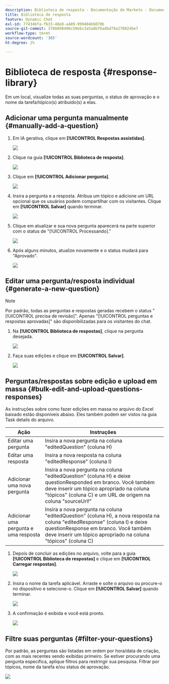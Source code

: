 ```yaml
---
description: Biblioteca de resposta - Documentação do Marketo - Documentação do produto
title: Biblioteca de resposta
feature: Dynamic Chat
exl-id: 774346fa-f633-48e8-a489-999404b6070b
source-git-commit: 3788898496c50ebc3a5a8bf6adbd79a270024be7
workflow-type: tm+mt
source-wordcount: '365'
ht-degree: 2%

---
```


# Biblioteca de resposta {#response-library}

Em um local, visualize todas as suas perguntas, o status de aprovação e o nome da tarefa/tópico(s) atribuído(s) a elas.

## Adicionar uma pergunta manualmente {#manually-add-a-question}

1. Em IA gerativa, clique em **[!UICONTROL Respostas assistidas]**.

   ![](assets/response-library-1.png)

1. Clique na guia **[!UICONTROL Biblioteca de resposta]**.

   ![](assets/response-library-2.png)

1. Clique em **[!UICONTROL Adicionar pergunta]**.

   ![](assets/response-library-3.png)

1. Insira a pergunta e a resposta. Atribua um tópico e adicione um URL opcional que os usuários podem compartilhar com os visitantes. Clique em **[!UICONTROL Salvar]** quando terminar.

   ![](assets/response-library-4.png)

1. Clique em atualizar e sua nova pergunta aparecerá na parte superior com o status de &quot;[!UICONTROL Processando].&quot;

   ![](assets/response-library-5.png)

1. Após alguns minutos, atualize novamente e o status mudará para &quot;Aprovado&quot;.

   ![](assets/response-library-6.png)

## Editar uma pergunta/resposta individual {#generate-a-new-question}

>[!NOTE]
>
>Por padrão, todas as perguntas e respostas geradas recebem o status &quot;[!UICONTROL precisa de revisão]&quot;. Apenas &quot;[!UICONTROL perguntas e respostas aprovadas]&quot; são disponibilizadas para os visitantes do chat.

1. Na **[!UICONTROL Biblioteca de respostas]**, clique na pergunta desejada.

   ![](assets/response-library-7.png)

1. Faça suas edições e clique em **[!UICONTROL Salvar]**.

   ![](assets/response-library-8.png)

## Perguntas/respostas sobre edição e upload em massa {#bulk-edit-and-upload-questions-responses}

As instruções sobre como fazer edições em massa no arquivo do Excel baixado estão disponíveis abaixo. Eles também podem ser vistos na guia Task details do arquivo.

<table>
<thead>
  <tr>
    <th>Ação</th>
    <th>Instruções</th>
  </tr>
</thead>
<tbody>
  <tr>
    <td>Editar uma pergunta</td>
    <td>Insira a nova pergunta na coluna "editedQuestion" (coluna H)</td>
  </tr>
  <tr>
    <td>Editar uma resposta</td>
    <td>Insira a nova resposta na coluna "editedResponse" (coluna I)</td>
  </tr>
  <tr>
    <td>Adicionar uma nova pergunta</td>
    <td>Insira a nova pergunta na coluna "editedQuestion" (coluna H) e deixe questionResponded em branco. Você também deve inserir um tópico apropriado na coluna "tópicos" (coluna C) e um URL de origem na coluna "sourceUrl!"</td>
  </tr>
  <tr>
    <td>Adicionar uma pergunta e uma resposta</td>
    <td>Insira a nova pergunta na coluna "editedQuestion" (coluna H), a nova resposta na coluna "editedResponse" (coluna I) e deixe questionResponse em branco. Você também deve inserir um tópico apropriado na coluna "tópicos" (coluna C)</td>
  </tr>
</tbody>
</table>

1. Depois de concluir as edições no arquivo, volte para a guia **[!UICONTROL Biblioteca de respostas]** e clique em **[!UICONTROL Carregar respostas]**.

   ![](assets/response-library-9.png)

1. Insira o nome da tarefa aplicável. Arraste e solte o arquivo ou procure-o no dispositivo e selecione-o. Clique em **[!UICONTROL Salvar]** quando terminar.

   ![](assets/response-library-10.png)

1. A confirmação é exibida e você está pronto.

   ![](assets/response-library-11.png)

## Filtre suas perguntas {#filter-your-questions}

Por padrão, as perguntas são listadas em ordem por hora/data de criação, com as mais recentes sendo exibidas primeiro. Se estiver procurando uma pergunta específica, aplique filtros para restringir sua pesquisa. Filtrar por tópicos, nome da tarefa e/ou status de aprovação.

![](assets/response-library-12.png)
